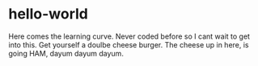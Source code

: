 # hello-world
Here comes the learning curve. Never coded before so I cant wait to get into this.
Get yourself a doulbe cheese burger. The cheese up in here, is going HAM, dayum dayum dayum.
